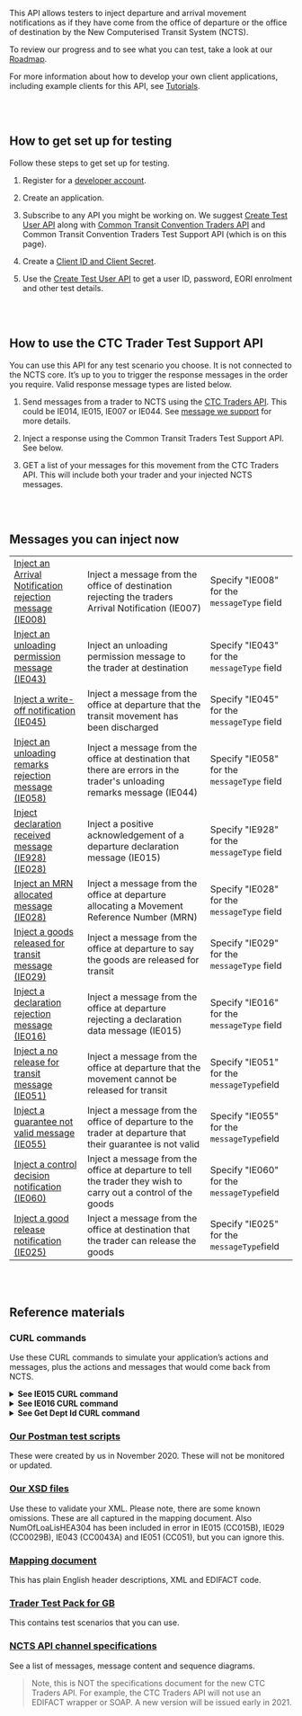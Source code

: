 This API allows testers to inject departure and arrival movement notifications as if they have come from the office of departure or the office of destination by the New Computerised Transit System (NCTS).

To review our progress and to see what you can test, take a look at our [Roadmap](/roadmaps/common-transit-convention-traders-roadmap).


For more information about how to develop your own client applications, including example clients for this API, 
see [Tutorials](/api-documentation/docs/tutorials).

<br></br>

## How to get set up for testing

Follow these steps to get set up for testing.

1. Register for a [developer account](https://developer.service.hmrc.gov.uk/developer/registration).

2. Create an application.    

3. Subscribe to any API you might be working on. We suggest [Create Test User API](https://developer.service.hmrc.gov.uk/api-documentation/docs/api/service/api-platform-test-user/1.0) along with [Common Transit Convention Traders API](https://developer.service.hmrc.gov.uk/api-documentation/docs/api/service/common-transit-convention-traders/1.0) and Common Transit Convention Traders Test Support API (which is on this page).     

4. Create a [Client ID and Client Secret](https://developer.service.hmrc.gov.uk/api-documentation/docs/authorisation/credentials).

5. Use the [Create Test User API](https://developer.service.hmrc.gov.uk/api-documentation/docs/api/service/api-platform-test-user/1.0) to get a user ID, password, EORI enrolment and other test details. 

<br></br>

## How to use the CTC Trader Test Support API

You can use this API for any test scenario you choose. It is not connected to the NCTS core. It’s up to you to trigger the response messages in the order you require.  Valid response message types are listed below.

1.  Send messages from a trader to NCTS using the [CTC Traders API](https://developer.service.hmrc.gov.uk/api-documentation/docs/api/service/common-transit-convention-traders/1.0). This could be IE014, IE015, IE007 or IE044. See [message we support](https://developer.service.hmrc.gov.uk/guides/common-transit-convention-traders-service-guide/documentation/supported-messages.html) for more details. 

2. Inject a response using the Common Transit Traders Test Support API. See below. 

3. GET a list of your messages for this movement from the CTC Traders API. This will include both your trader and your injected NCTS messages.

<br></br>

## Messages you can inject now

<table>
   <tbody>
   <tr>
   <td><a href="https://developer.service.hmrc.gov.uk/api-documentation/docs/api/service/common-transit-convention-traders-test-support/1.0#_inject-a-fake-ncts-arrival-message_post_accordion">Inject an Arrival Notification rejection message (IE008)</a></td>
   <td>Inject a message from the office of destination rejecting the traders Arrival Notification (IE007)</td>
         <td>Specify "IE008" for the <code>messageType</code> field</td>
   </tr>
   <td><a href="https://developer.service.hmrc.gov.uk/api-documentation/docs/api/service/common-transit-convention-traders-test-support/1.0#_inject-a-fake-ncts-arrival-message_post_accordion">Inject an unloading permission message (IE043)</a></td>
   <td>Inject an unloading permission message to the trader at destination</td>
   <td>Specify "IE043" for the <code>messageType</code> field
    </tr>
    <td><a href="https://developer.service.hmrc.gov.uk/api-documentation/docs/api/service/common-transit-convention-traders-test-support/1.0#_inject-a-fake-ncts-arrival-message_post_accordion">Inject a write-off notification (IE045)</a></td>
   <td>Inject a message from the office at departure that the transit movement has been discharged</td>
   <td>Specify "IE045" for the <code>messageType</code> field
   </tr>
   <td><a href="https://developer.service.hmrc.gov.uk/api-documentation/docs/api/service/common-transit-convention-traders-test-support/1.0#_inject-a-fake-ncts-arrival-message_post_accordion">Inject an unloading remarks rejection message (IE058)</a></td>
   <td>Inject a message from the office at destination that there are errors in the trader's unloading remarks message (IE044)</td>
   <td>Specify "IE058" for the <code>messageType</code> field
   </tr>
   <td><a href="https://developer.service.hmrc.gov.uk/api-documentation/docs/api/service/common-transit-convention-traders-test-support/1.0#_inject-a-fake-ncts-departure-message_post_accordion">Inject declaration received message (IE928) (IE028)</a></td>
   <td>Inject a positive acknowledgement of a departure declaration message (IE015)</td>
   <td>Specify "IE928" for the <code>messageType</code> field
   </tr>
   <td><a href="https://developer.service.hmrc.gov.uk/api-documentation/docs/api/service/common-transit-convention-traders-test-support/1.0#_inject-a-fake-ncts-departure-message_post_accordion">Inject an MRN allocated message (IE028)</a></td>
   <td>Inject a message from the office at departure allocating a Movement Reference Number (MRN)</td>
   <td>Specify "IE028" for the <code>messageType</code> field
   </tr>
   <td><a href="https://developer.service.hmrc.gov.uk/api-documentation/docs/api/service/common-transit-convention-traders-test-support/1.0#_inject-a-fake-ncts-departure-message_post_accordion">Inject a goods released for transit message (IE029)</a></td>
   <td>Inject a message from the office at departure to say the goods are released for transit</td>
   <td>Specify "IE029" for the <code>messageType</code> field
   </tr>
   <td><a href="https://developer.service.hmrc.gov.uk/api-documentation/docs/api/service/common-transit-convention-traders-test-support/1.0#_inject-a-fake-ncts-departure-message_post_accordion">Inject a declaration rejection message (IE016)</a></td>
   <td>Inject a message from the office at departure rejecting a declaration data message (IE015)</td>
   <td>Specify "IE016" for the <code>messageType</code> field
   </tr>
   <td><a href="https://developer.service.hmrc.gov.uk/api-documentation/docs/api/service/common-transit-convention-traders-test-support/1.0#_inject-a-fake-ncts-departure-message_post_accordion">Inject a no release for transit message (IE051)</a></td>
   <td>Inject a message from the office at departure that the movement cannot be released for transit</td>
   <td>Specify "IE051" for the <code>messageType</code>field</td>
   </tr>
   <td><a href="https://developer.service.hmrc.gov.uk/api-documentation/docs/api/service/common-transit-convention-traders-test-support/1.0#_inject-a-fake-ncts-departure-message_post_accordion">Inject a guarantee not valid message (IE055)</a></td>
   <td>Inject a message from the office of departure to the trader at departure that their guarantee is not valid</td>
   <td>Specify "IE055" for the <code>messageType</code>field</td>
   </tr>
   <td><a href="https://developer.service.hmrc.gov.uk/api-documentation/docs/api/service/common-transit-convention-traders-test-support/1.0#_inject-a-fake-ncts-departure-message_post_accordion">Inject a control decision notification (IE060)</a></td>
   <td>Inject a message from the office at departure to tell the trader they wish to carry out a control of the goods</td>
   <td>Specify "IE060" for the <code>messageType</code>field</td>
   </tr>
   <td><a href="https://developer.service.hmrc.gov.uk/api-documentation/docs/api/service/common-transit-convention-traders-test-support/1.0#_inject-a-fake-ncts-arrival-message_post_accordion">Inject a good release notification (IE025)</a></td>
   <td>Inject a message from the office at destination that the trader can release the goods</td>
   <td>Specify "IE025" for the <code>messageType</code>field</td>
   </tr>
   </tbody>
   </table>

<br></br>
          
## Reference materials

### CURL commands

Use these CURL commands to simulate your application’s actions and messages, plus the actions and messages that would come back from NCTS.


<details>
   <summary><strong>See IE015 CURL command</strong></summary>

```
curl --location --request POST 'https://test-api.service.hmrc.gov.uk/customs/transits/movements/departures' \
--header 'Authorization: Bearer <enter your Bearer Token>' \
--header 'Content-Type: application/xml' \
--data-raw '<CC015B>
    <SynIdeMES1>UNOC</SynIdeMES1>
    <SynVerNumMES2>3</SynVerNumMES2>
    <MesRecMES6>NCTS</MesRecMES6>
    <DatOfPreMES9>20201117</DatOfPreMES9>
    <TimOfPreMES10>0935</TimOfPreMES10>
    <IntConRefMES11>25973103497074</IntConRefMES11>
    <AppRefMES14>NCTS</AppRefMES14>
    <MesIdeMES19>1</MesIdeMES19>
    <MesTypMES20>GB015B</MesTypMES20>
    <HEAHEA>
        <RefNumHEA4>TRATESTDEC112011170935</RefNumHEA4>
        <TypOfDecHEA24>T1</TypOfDecHEA24>
        <CouOfDesCodHEA30>IT</CouOfDesCodHEA30>
        <AutLocOfGooCodHEA41>954131533-GB60DEP</AutLocOfGooCodHEA41>
        <CouOfDisCodHEA55>GB</CouOfDisCodHEA55>
        <TraModAtBorHEA76>3</TraModAtBorHEA76>
        <IdeOfMeaOfTraCroHEA85>NC15 REG</IdeOfMeaOfTraCroHEA85>
        <NatOfMeaOfTraCroHEA87>GB</NatOfMeaOfTraCroHEA87>
        <ConIndHEA96>0</ConIndHEA96>
        <NCTSAccDocHEA601LNG>EN</NCTSAccDocHEA601LNG>
        <TotNumOfIteHEA305>1</TotNumOfIteHEA305>
        <TotNumOfPacHEA306>10</TotNumOfPacHEA306>
        <TotGroMasHEA307>1000</TotGroMasHEA307>
        <DecDatHEA383>20201117</DecDatHEA383>
        <DecPlaHEA394>Dover</DecPlaHEA394>
        <SpeCirIndHEA1>C</SpeCirIndHEA1>
        <ComRefNumHEA>HQDOV018</ComRefNumHEA>
        <SecHEA358>1</SecHEA358>
        <CodPlUnHEA357>MONOPOLI001</CodPlUnHEA357>
    </HEAHEA>
    <TRAPRIPC1>
        <NamPC17>NCTS UK TEST LAB HMCE</NamPC17>
        <StrAndNumPC122>11TH FLOOR, ALEX HOUSE, VICTORIA AV</StrAndNumPC122>
        <PosCodPC123>SS99 1AA</PosCodPC123>
        <CitPC124>SOUTHEND-ON-SEA, ESSEX</CitPC124>
        <CouPC125>GB</CouPC125>
        <TINPC159>GB954131533000</TINPC159>
    </TRAPRIPC1>
    <TRACONCO1>
        <NamCO17>NCTS UK TEST LAB HMCE</NamCO17>
        <StrAndNumCO122>11TH FLOOR, ALEX HOUSE, VICTORIA AV</StrAndNumCO122>
        <PosCodCO123>SS99 1AA</PosCodCO123>
        <CitCO124>SOUTHEND-ON-SEA, ESSEX</CitCO124>
        <CouCO125>GB</CouCO125>
        <TINCO159>GB954131533000</TINCO159>
    </TRACONCO1>
    <TRACONCE1>
        <NamCE17>NCTS UK TEST LAB HMCE</NamCE17>
        <StrAndNumCE122>ITALIAN OFFICE</StrAndNumCE122>
        <PosCodCE123>IT99 1IT</PosCodCE123>
        <CitCE124>MILAN</CitCE124>
        <CouCE125>IT</CouCE125>
        <TINCE159>IT11ITALIANC11</TINCE159>
    </TRACONCE1>
    <CUSOFFDEPEPT>
        <RefNumEPT1>GB000060</RefNumEPT1>
    </CUSOFFDEPEPT>
    <CUSOFFTRARNS>
        <RefNumRNS1>FR001260</RefNumRNS1>
        <ArrTimTRACUS085>202011190935</ArrTimTRACUS085>
    </CUSOFFTRARNS>
    <CUSOFFDESEST>
        <RefNumEST1>IT018105</RefNumEST1>
    </CUSOFFDESEST>
    <CONRESERS>
         <ConResCodERS16>A3</ConResCodERS16>
         <DatLimERS69>20201125</DatLimERS69>
    </CONRESERS>
    <SEAINFSLI>
        <SeaNumSLI2>1</SeaNumSLI2>
        <SEAIDSID>
            <SeaIdeSID1>NCTS001</SeaIdeSID1>
        </SEAIDSID>
    </SEAINFSLI>
    <GUAGUA>
        <GuaTypGUA1>1</GuaTypGUA1>
        <GUAREFREF>
            <GuaRefNumGRNREF1>09GB00000100000M0</GuaRefNumGRNREF1>
            <AccCodREF6>AC01</AccCodREF6>
        </GUAREFREF>
    </GUAGUA>
    <GOOITEGDS>
        <IteNumGDS7>1</IteNumGDS7>
        <GooDesGDS23>Daffodils</GooDesGDS23>
        <GooDesGDS23LNG>EN</GooDesGDS23LNG>
        <GroMasGDS46>1000</GroMasGDS46>
        <NetMasGDS48>950</NetMasGDS48>
        <PACGS2>
            <MarNumOfPacGS21>AB234</MarNumOfPacGS21>
            <KinOfPacGS23>BX</KinOfPacGS23>
            <NumOfPacGS24>10</NumOfPacGS24>
        </PACGS2>
        <TRACORSECGOO021>
            <TINTRACORSECGOO028>GB954131533000</TINTRACORSECGOO028>
        </TRACORSECGOO021>
        <TRACONSECGOO013>
            <TINTRACONSECGOO020>IT17THEBOSS42</TINTRACONSECGOO020>
        </TRACONSECGOO013>
    </GOOITEGDS>
    <ITI>
        <CouOfRouCodITI1>GB</CouOfRouCodITI1>
    </ITI>
    <CARTRA100>
        <TINCARTRA254>GB954131533000</TINCARTRA254>
    </CARTRA100>
</CC015B>'
```
</details>


<details>
  <summary><strong>See IE016 CURL command</strong></summary>
   
```
curl --location --request POST 'https://test-api.service.hmrc.gov.uk/test/customs/transits/movements/departures/{deptId}/messages' \
--header 'Content-Type: application/json' \
--header 'Authorization: Bearer <enter your Bearer Token>' \
--data-raw '{
     "message": {
         "messageType": "IE016"
     }
 }'
 ```
</details>


<details>
   <summary><strong>See Get Dept Id CURL command</strong></summary>

```
curl --location --request GET 'https://test-api.service.hmrc.gov.uk/customs/transits/movements/departures/{deptId}' \
--header 'Accept: application/vnd.hmrc.1.0+json' \
--header 'Authorization: Bearer <enter your Bearer Token>'
```
</details>

### [Our Postman test scripts](https://github.com/hmrc/common-transit-convention-traders-postman) 

These were created by us in November 2020. These will not be monitored or updated.


### [Our XSD files](https://developer.service.hmrc.gov.uk/guides/common-transit-convention-traders-service-guide/documentation/xsd-reference.html) 

Use these to validate your XML. Please note, there are some known omissions. These are all captured in the mapping document. Also NumOfLoaLisHEA304 has been included in error in IE015 (CC015B), IE029 (CC0029B), IE043 (CC0043A) and IE051 (CC051), but you can ignore this. 

### [Mapping document](docs/xml-2-edifact-mapping-updated12112020.pdf)

This has plain English header descriptions, XML and EDIFACT code. 

### [Trader Test Pack for GB](https://assets.publishing.service.gov.uk/government/uploads/system/uploads/attachment_data/file/937032/NCTS_4_GB.pdf) 

This contains test scenarios that you can use. 
      
### [NCTS API channel specifications](https://www.gov.uk/government/publications/new-computerised-transit-system-technical-specifications) 

See a list of messages, message content and sequence diagrams.  
> Note, this is NOT the specifications document for the new CTC Traders API. For example, the CTC Traders API will not use an EDIFACT wrapper or SOAP. A new version will be issued early in 2021.

